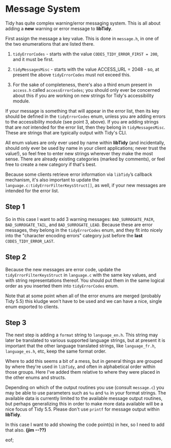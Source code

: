 # Message System

Tidy has quite complex warning/error messaging system. This is all about adding a **new** warning or error message to **libTidy**.

First assign the message a key value. This is done in `message.h`, in one of the two enumerations that are listed there.

 1. `tidyErrorCodes` - starts with the value `CODES_TIDY_ERROR_FIRST = 200`, and it must be first. 
 
 2. `tidyMessagesMisc` - starts with the value ACCESS_URL = 2048 - so, at present the above `tidyErrorCodes` must not exceed this.
 
 3. For the sake of completeness, there's also a third enum present in `access.h` called `accessErrorCodes`; you should only ever be concerned about this if you are working on new strings for Tidy's accessibility module.
 
If your message is something that will appear in the error list, then its key should be defined in the `tidyErrorCodes` enum, unless you are adding errors to the accessibility module (see point 3, above). If you are adding strings that are _not_ intended for the error list, then they belong in `tidyMessagesMisc`. These are strings that are typically output with Tidy's CLI.
 
All enum values are only ever used by name within **libTidy** (and incidentally, should only ever be used by name in your client applications; never trust the value!), so feel free to enter new strings wherever they make the most sense. There are already existing categories (marked by comments), or feel free to create a new category if that's best.

Because some clients retrieve error information via `libTidy`’s callback mechanism, it's also important to update the `language.c:tidyErrorFilterKeysStruct[]`, as well, if your new messages are intended for the error list.


## Step 1

So in this case I want to add 3 warning messages: `BAD_SURROGATE_PAIR`, `BAD_SURROGATE_TAIL`, and `BAD_SURROGATE_LEAD`. Because these are error messages, they belong in the `tidyErrorCodes` enum, and they fit into nicely into the "character encoding errors" category just before the **last** `CODES_TIDY_ERROR_LAST`.


## Step 2

Because the new messages are error code, update the `tidyErrorFilterKeysStruct` in `language.c` with the same key values, and with string representations thereof. You should put them in the same logical order as you inserted them into `tidyErrorCodes` enum.

Note that at some point when all of the error enums are merged (probably Tidy 5.5) this kludge won't have to be used and we can have a nice, single enum exported to clients.

## Step 3

The next step is adding a `format` string to `language_en.h`. This string may later be translated to various supported language strings, but at present it is important that the other language translated strings, like `language_fr.h`, `language_es.h`, etc, keep the same format order.

Where to add this seems a bit of a mess, but in general things are grouped by where they're used in `libTidy`, and often in alphabetical order within those groups. Here I've added them relative to where they were placed in the other enums and structs.

Depending on which of the output routines you use (consult `message.c`) you may be able to use parameters such as `%u` and `%s` in your format strings. The available data is currently limited to the available message output routines, but perhaps generalizing this in order to make more data available will be a nice focus of Tidy 5.5. Please don't use `printf` for message output within **libTidy**.

In this case I want to add showing the code point(s) in hex, so I need to add that also. **(jim --??)**

eof;
